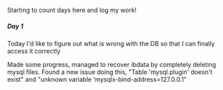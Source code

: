 Starting to count days here and log my work!

##### Day 1
Today I'd like to figure out what is wrong with the DB so that I can finally access it correctly

Made some progress, managed to recover ibdata by completely deleting mysql files. Found a new issue doing this, "Table 'mysql.plugin' doesn't exist" and "unknown variable 'mysqlx-bind-address=127.0.0.1"